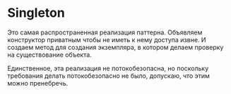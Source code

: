 # Singleton

Это самая распространенная реализация паттерна. 
Объявляем конструктор приватным чтобы не иметь к нему доступа извне. И создаем метод для создания экземпляра, в котором делаем проверку на существование объекта. 

Единственное, эта реализация не потокобезопасна, но поскольку требования делать потокобезопасно не было, допускаю, что этим можно пренебречь.
